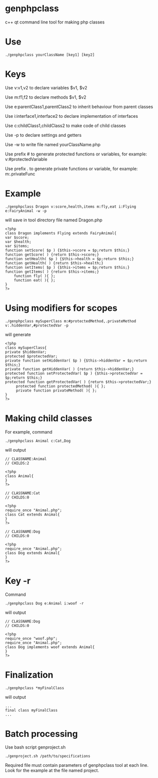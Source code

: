 # genphpclass
c++ qt command line tool for making php classes

Use
====

	./genphpclass yourClassName [key1] [key2] 

Keys
====

 Use v:v1,v2 to declare variables $v1, $v2

 Use m:f1,f2 to declare methods $v1, $v2

 Use e:parentClass1,parentClass2 to inherit behaviour from parent classes

 Use i:interface1,interface2 to declare implementation of interfaces

 Use c:childClass1,childClass2 to make code of child classes

 Use -p to declare settings and getters

 Use -w to write file named yourClassName.php

 Use prefix # to generate protected functions or variables, for example: v:#protectedVariable

 Use prefix . to generate private functions or variable, for example: m:.privateFunc

  
	
Example
====
	
	./genphpclass Dragon v:score,health,items m:fly,eat i:Flying e:FairyAnimal -w -p

will save in tool directory file named Dragon.php

	<?php
	class Dragon implements Flying extends FairyAnimal{
	var $score;
	var $health;
	var $items;
	function setScore( $p ) {$this->score = $p;return $this;}
	function getScore( ) {return $this->score;}
	function setHealth( $p ) {$this->health = $p;return $this;}
	function getHealth( ) {return $this->health;}
	function setItems( $p ) {$this->items = $p;return $this;}
	function getItems( ) {return $this->items;}
        function fly( ){ };
        function eat( ){ };
	}
	?>


Using modifiers for scopes
===============

    ./genphpclass mySuperClass m:#protectedMethod,.privateMethod v:.hiddenVar,#protectedVar -p

will generate

    <?php
    class mySuperClass{
    private $hiddenVar;
    protected $protectedVar;
    private function setHiddenVar( $p ) {$this->hiddenVar = $p;return $this;}
    private function getHiddenVar( ) {return $this->hiddenVar;}
    protected function setProtectedVar( $p ) {$this->protectedVar = $p;return $this;}
    protected function getProtectedVar( ) {return $this->protectedVar;}
         protected function protectedMethod( ){ };
         private function privateMethod( ){ };
    }
    ?>

Making child classes
=============

For example, command

    ./genphpclass Animal c:Cat,Dog

will output

    // CLASSNAME:Animal
    // CHILDS:2

    <?php
    class Animal{
    }
    ?>

    // CLASSNAME:Cat
    // CHILDS:0

    <?php
    require_once "Animal.php";
    class Cat extends Animal{
    }
    ?>

    // CLASSNAME:Dog
    // CHILDS:0

    <?php
    require_once "Animal.php";
    class Dog extends Animal{
    }
    ?>

Key -r
=========

Command

	./genphpclass Dog e:Animal i:woof -r

will output

	// CLASSNAME:Dog
	// CHILDS:0
	
	<?php
	require_once "woof.php";
	require_once "Animal.php";
	class Dog implements woof extends Animal{
	}
	?>
	
Finalization
=========
	./genphpclass *myFinalClass

will output

	...
	final class myFinalClass
	...

Batch processing
================

Use bash script genproject.sh

	./genproject.sh /path/to/specifications

Required file must contain parameters of genphpclass tool at each line.
Look for the example at the file named project.
